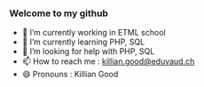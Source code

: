 ### Welcome to my github


- 🔭 I’m currently working in ETML school
- 🌱 I’m currently learning PHP, SQL
- 🤔 I’m looking for help with PHP, SQL
- 📫 How to reach me : killian.good@eduvaud.ch
- 😄 Pronouns : Killian Good

